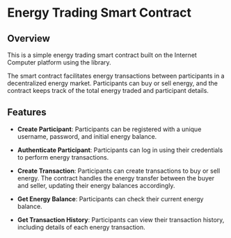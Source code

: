 # Energy Trading Smart Contract

## Overview

This is a simple energy trading smart contract built on the Internet Computer platform using the library.

The smart contract facilitates energy transactions between participants in a decentralized energy market. Participants can buy or sell energy, and the contract keeps track of the total energy traded and participant details.

## Features

- **Create Participant**: Participants can be registered with a unique username, password, and initial energy balance.

- **Authenticate Participant**: Participants can log in using their credentials to perform energy transactions.

- **Create Transaction**: Participants can create transactions to buy or sell energy. The contract handles the energy transfer between the buyer and seller, updating their energy balances accordingly.

- **Get Energy Balance**: Participants can check their current energy balance.

- **Get Transaction History**: Participants can view their transaction history, including details of each energy transaction.


